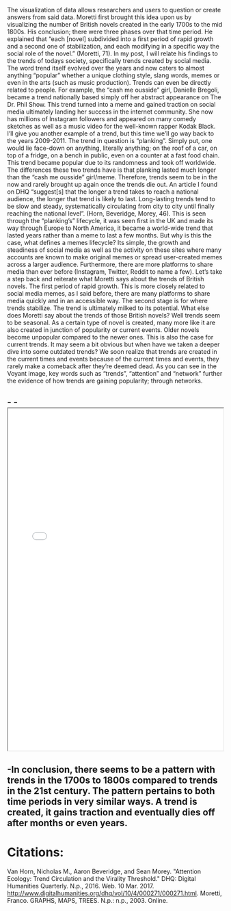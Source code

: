 The visualization of data allows researchers and users to question or create answers from said data. Moretti first brought this idea upon us by visualizing the number of British novels created in the early 1700s to the mid 1800s. His conclusion; there were three phases over that time period. He explained that “each [novel] subdivided into a first period of rapid growth and a second one of stabilization, and each modifying in a specific way the social role of the novel.” (Moretti, 71). In my post, I will relate his findings to the trends of todays society, specifically trends created by social media. The word trend itself evolved over the years and now caters to almost anything “popular” whether a unique clothing style, slang words, memes or even in the arts (such as music production). Trends can even be directly related to people. For example, the “cash me ousside” girl, Danielle Bregoli, became a trend nationally based simply off her abstract appearance on The Dr. Phil Show. This trend turned into a meme and gained traction on social media ultimately landing her success in the internet community. She now has millions of Instagram followers and appeared on many comedy sketches as well as a music video for the well-known rapper Kodak Black. I’ll give you another example of a trend, but this time we’ll go way back to the years 2009-2011. The trend in question is “planking”. Simply put, one would lie face-down on anything, literally anything; on the roof of a car, on top of a fridge, on a bench in public, even on a counter at a fast food chain. This trend became popular due to its randomness and took off worldwide. The differences these two trends have is that planking lasted much longer than the “cash me ousside” girl/meme. Therefore, trends seem to be in the now and rarely brought up again once the trends die out. An article I found on DHQ “suggest[s] that the longer a trend takes to reach a national audience, the longer that trend is likely to last. Long-lasting trends tend to be slow and steady, systematically circulating from city to city until finally reaching the national level”. (Horn, Beveridge, Morey, 46). This is seen through the “planking’s” lifecycle, it was seen first in the UK and made its way through Europe to North America, it became a world-wide trend that lasted years rather than a meme to last a few months. But why is this the case, what defines a memes lifecycle? Its simple, the growth and steadiness of social media as well as the activity on these sites where many accounts are known to make original memes or spread user-created memes across a larger audience. Furthermore, there are more platforms to share media than ever before (Instagram, Twitter, Reddit to name a few). Let’s take a step back and reiterate what Moretti says about the trends of British novels. The first period of rapid growth. This is more closely related to social media memes, as I said before, there are many platforms to share media quickly and in an accessible way. The second stage is for where trends stabilize. The trend is ultimately milked to its potential. What else does Moretti say about the trends of those British novels? Well trends seem to be seasonal. As a certain type of novel is created, many more like it are also created in junction of popularity or current events. Older novels become unpopular compared to the newer ones. This is also the case for current trends. It may seem a bit obvious but when have we taken a deeper dive into some outdated trends? We soon realize that trends are created in the current times and events because of the current times and events, they rarely make a comeback after they’re deemed dead. As you can see in the Voyant image, key words such as “trends”, “attention” and “network” further the evidence of how trends are gaining popularity; through networks. 
  
 -<!--	Exported from Voyant Tools (voyant-tools.org).
 -The iframe src attribute below uses a relative protocol to better function with both
 -http and https sites, but if you're embedding this into a local web page (file protocol)
 -you should add an explicit protocol (https if you're using voyant-tools.org, otherwise
 -it depends on this server.
 -Feel free to change the height and width values or other styling below: -->
 -<iframe style='width: 100%; height: 800px' src='//voyant-tools.org/?view=Cirrus&corpus=60661587967d5b19594edd535d904a4e'></iframe>
 -
 -In conclusion, there seems to be a pattern with trends in the 1700s to 1800s compared to trends in the 21st century. The pattern pertains to both time periods in very similar ways. A trend is created, it gains traction and eventually dies off after months or even years.
 -
 # Citations:
Van Horn, Nicholas M., Aaron Beveridge, and Sean Morey. "Attention Ecology: Trend Circulation and the Virality Threshold." DHQ: Digital Humanities Quarterly. N.p., 2016. Web. 10 Mar. 2017. <http://www.digitalhumanities.org/dhq/vol/10/4/000271/000271.html>.
 Moretti, Franco. GRAPHS, MAPS, TREES. N.p.: n.p., 2003. Online.

